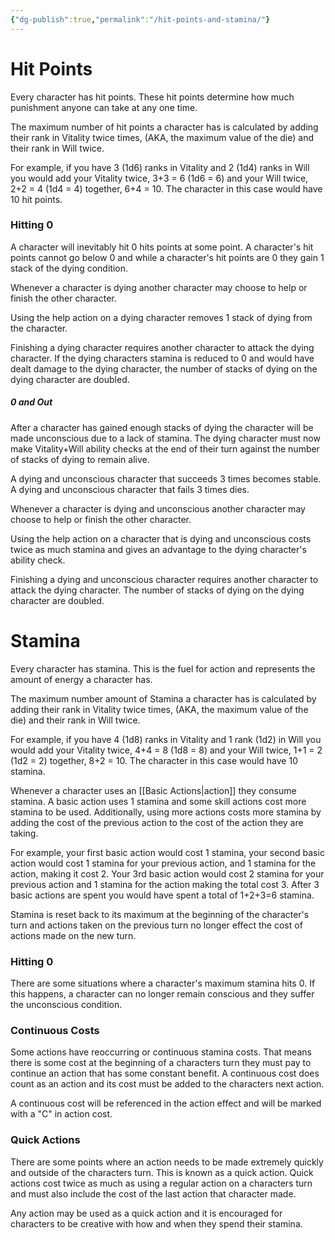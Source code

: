 ```yaml
---
{"dg-publish":true,"permalink":"/hit-points-and-stamina/"}
---
```


# Hit Points
Every character has hit points. These hit points determine how much punishment anyone can take at any one time.

The maximum number of hit points a character has is calculated by adding their rank in Vitality twice times, (AKA, the maximum value of the die) and their rank in Will twice.

For example, if you have 3 (1d6) ranks in Vitality and 2 (1d4) ranks in Will you would add your Vitality twice, 3+3 = 6 (1d6 = 6) and your Will twice, 2+2 = 4 (1d4 = 4) together, 6+4 = 10. The character in this case would have 10 hit points.
### Hitting 0
A character will inevitably hit 0 hits points at some point. A character's hit points cannot go below 0 and while a character's hit points are 0 they gain 1 stack of the dying condition.

Whenever a character is dying another character may choose to help or finish the other character.

Using the help action on a dying character removes 1 stack of dying from the character.

Finishing a dying character requires another character to attack the dying character. If the dying characters stamina is reduced to 0 and would have dealt damage to the dying character, the number of stacks of dying on the dying character are doubled.
##### 0 and Out
After a character has gained enough stacks of dying the character will be made unconscious due to a lack of stamina. The dying character must now make Vitality+Will ability checks at the end of their turn against the number of stacks of dying to remain alive.

A dying and unconscious character that succeeds 3 times becomes stable. A dying and unconscious character that fails 3 times dies.

Whenever a character is dying and unconscious another character may choose to help or finish the other character.

Using the help action on a character that is dying and unconscious costs twice as much stamina and gives an advantage to the dying character's ability check.

Finishing a dying and unconscious character requires another character to attack the dying character. The number of stacks of dying on the dying character are doubled.

# Stamina
Every character has stamina. This is the fuel for action and represents the amount of energy a character has.

The maximum number amount of Stamina a character has is calculated by adding their rank in Vitality twice times, (AKA, the maximum value of the die) and their rank in Will twice.

For example, if you have 4 (1d8) ranks in Vitality and 1 rank (1d2) in Will you would add your Vitality twice, 4+4 = 8 (1d8 = 8) and your Will twice, 1+1 = 2 (1d2 = 2) together, 8+2 = 10. The character in this case would have 10 stamina.

Whenever a character uses an [[Basic Actions\|action]] they consume stamina. A basic action uses 1 stamina and some skill actions cost more stamina to be used. Additionally, using more actions costs more stamina by adding the cost of the previous action to the cost of the action they are taking.

For example, your first basic action would cost 1 stamina, your second basic action would cost 1 stamina for your previous action, and 1 stamina for the action, making it cost 2. Your 3rd basic action would cost 2 stamina for your previous action and 1 stamina for the action making the total cost 3. After 3 basic actions are spent you would have spent a total of 1+2+3=6 stamina.

Stamina is reset back to its maximum at the beginning of the character's turn and actions taken on the previous turn no longer effect the cost of actions made on the new turn.
### Hitting 0
There are some situations where a character's maximum stamina hits 0. If this happens, a character can no longer remain conscious and they suffer the unconscious condition.
### Continuous Costs
Some actions have reoccurring or continuous stamina costs. That means there is some cost at the beginning of a characters turn they must pay to continue an action that has some constant benefit. A continuous cost does count as an action and its cost must be added to the characters next action.

A continuous cost will be referenced in the action effect and will be marked with a "C" in action cost.
### Quick Actions
There are some points where an action needs to be made extremely quickly and outside of the characters turn. This is known as a quick action. Quick actions cost twice as much as using a regular action on a characters turn and must also include the cost of the last action that character made.

Any action may be used as a quick action and it is encouraged for characters to be creative with how and when they spend their stamina.